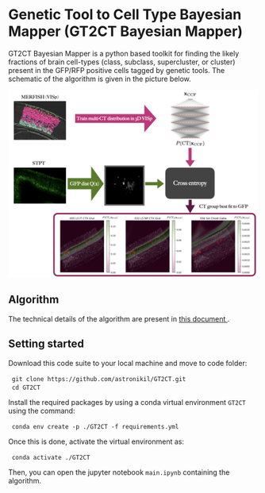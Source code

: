 <h1> Genetic Tool to Cell Type Bayesian Mapper (GT2CT Bayesian Mapper) </h1>
<p> GT2CT Bayesian Mapper is a python based toolkit
for finding the likely fractions of brain cell-types (class, subclass, supercluster, or cluster) present in
the GFP/RFP positive cells tagged by genetic tools. The schematic of the algorithm is given in the picture below.
</p>

![alt text](https://github.com/astronikil/GT2CT/blob/main/images/schematic.png)

<h2> Algorithm </h2>
The technical details of the algorithm are present in <a href="https://github.com/astronikil/GT2CT/blob/main/notes/note.pdf"> this document </a>.

<h2> Setting started </h2>

<p> Download this code suite to your local machine and move to code folder:</p>
<code> git clone https://github.com/astronikil/GT2CT.git </code><br>
<code> cd GT2CT </code><br>
<p>
Install the required packages by using a conda virtual environment <code>GT2CT</code> 
using the command:</p>
<code> conda env create -p ./GT2CT -f requirements.yml </code>
<p> Once this is done, activate the virtual environment as:</p>
<code> conda activate ./GT2CT </code>
<p>Then, you can open the jupyter notebook  <code>main.ipynb</code>
containing the algorithm.</p>


